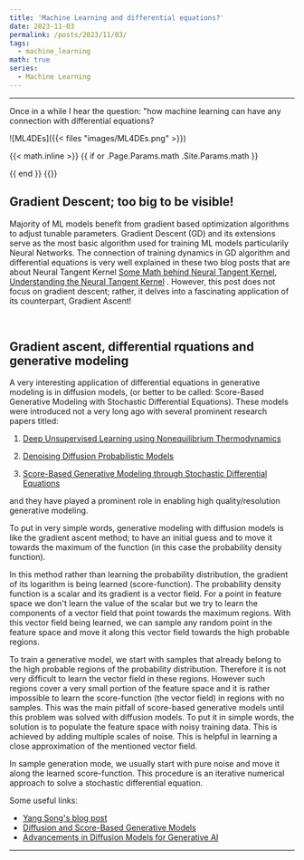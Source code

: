 ```yaml
---
title: 'Machine Learning and differential equations?'
date: 2023-11-03
permalink: /posts/2023/11/03/
tags:
  - machine_learning
math: true
series:
  - Machine Learning
---
```

---


Once in a while I hear the question: "how machine learning can have any connection with differential equations? 

![ML4DEs]({{< files "images/ML4DEs.png" >}})


{{< math.inline >}}
{{ if or .Page.Params.math .Site.Params.math }}
<!-- KaTeX -->
<link rel="stylesheet" href="https://cdn.jsdelivr.net/npm/katex@0.11.1/dist/katex.min.css" integrity="sha384-zB1R0rpPzHqg7Kpt0Aljp8JPLqbXI3bhnPWROx27a9N0Ll6ZP/+DiW/UqRcLbRjq" crossorigin="anonymous">
<script defer src="https://cdn.jsdelivr.net/npm/katex@0.11.1/dist/katex.min.js" integrity="sha384-y23I5Q6l+B6vatafAwxRu/0oK/79VlbSz7Q9aiSZUvyWYIYsd+qj+o24G5ZU2zJz" crossorigin="anonymous"></script>
<script defer src="https://cdn.jsdelivr.net/npm/katex@0.11.1/dist/contrib/auto-render.min.js" integrity="sha384-kWPLUVMOks5AQFrykwIup5lo0m3iMkkHrD0uJ4H5cjeGihAutqP0yW0J6dpFiVkI" crossorigin="anonymous" onload="renderMathInElement(document.body);"></script>
{{ end }}
{{</ math.inline >}}
&nbsp;

## Gradient Descent; too big to be visible!

Majority of ML models benefit from gradient based optimization algorithms to adjust tunable parameters. Gradient Descent (GD) and its extensions serve as the most basic algorithm used for training ML models particularily Neural Networks. The connection of training dynamics in GD algorithm and differential equations is very well explained in these two blog posts that are about Neural Tangent Kernel [Some Math behind Neural Tangent Kernel](https://lilianweng.github.io/posts/2022-09-08-ntk/), [Understanding the Neural Tangent Kernel](https://rajatvd.github.io/NTK/) . However, this post does not focus on gradient descent; rather, it delves into a fascinating application of its counterpart, Gradient Ascent!

&nbsp;


## Gradient ascent, differential rquations and generative modeling

A very interesting application of differential equations in generative modeling is in diffusion models, (or better to be called: Score-Based Generative Modeling with Stochastic Differential Equations). These models were introduced not a very long ago with several prominent research papers titled: 
1. [Deep Unsupervised Learning using Nonequilibrium Thermodynamics](https://arxiv.org/abs/1503.03585)


2. [Denoising Diffusion Probabilistic Models](https://arxiv.org/abs/2006.11239)


3. [Score-Based Generative Modeling through Stochastic Differential Equations](https://arxiv.org/abs/2011.13456)


and they have played a prominent role in enabling high quality/resolution generative modeling.


To put in very simple words, generative modeling with diffusion models is like the gradient ascent method; to have an initial guess and to move it towards the maximum of the function (in this case the probability density function).


In this method rather than learning the probability distribution, the gradient of its logarithm is being learned (score-function). The probability density function is a scalar and its gradient is a vector field. For a point in feature space we don't learn the value of the scalar but we try to learn the components of a vector field that point towards the maximum regions. With this vector field being learned, we can sample any random point in the feature space and move it along this vector field towards the high probable regions.


To train a generative model, we start with samples that already belong to the high probable regions of the probability distribution. Therefore it is not very difficult to learn the vector field in these regions. However such regions cover a very small portion of the feature space and it is rather impossible to learn the score-function (the vector field) in regions with no samples. This was the main pitfall of score-based generative models until this problem was solved with diffusion models. To put it in simple words, the solution is to populate the feature space with noisy training data. This is achieved by adding multiple scales of noise. This is helpful in learning a close approximation of the mentioned vector field. 


In sample generation mode, we usually start with pure noise and move it along the learned score-function. This procedure is an iterative numerical approach to solve a stochastic differential equation.


Some useful links:


- [Yang Song's blog post](https://yang-song.net/blog/2021/score/)
- [Diffusion and Score-Based Generative Models](https://www.youtube.com/watch?v=wMmqCMwuM2Q&ab_channel=MITCBMM)
- [Advancements in Diffusion Models for Generative AI](https://www.youtube.com/watch?v=y8q3gh61OY0&ab_channel=YouthAILab)



---
